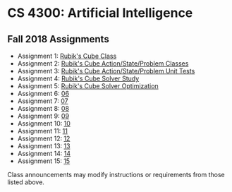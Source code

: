 CS 4300: Artificial Intelligence
===============================================

Fall 2018 Assignments
-----------------------

* Assignment 1: [Rubik's Cube Class](assignment_01.php)
* Assignment 2: [Rubik's Cube Action/State/Problem Classes](assignment_02.php)
* Assignment 3: [Rubik's Cube Action/State/Problem Unit Tests](assignment_03.php)
* Assignment 4: [Rubik's Cube Solver Study](assignment_04.php)
* Assignment 5: [Rubik's Cube Solver Optimization](assignment_05.php)
* Assignment 6: [06](assignment_06.php)
* Assignment 7: [07](assignment_07.php)
* Assignment 8: [08](assignment_08.php)
* Assignment 9: [09](assignment_09.php)
* Assignment 10: [10](assignment_10.php)
* Assignment 11: [11](assignment_11.php)
* Assignment 12: [12](assignment_12.php)
* Assignment 13: [13](assignment_13.php)
* Assignment 14: [14](assignment_14.php)
* Assignment 15: [15](assignment_15.php)

Class announcements may modify instructions or requirements 
from those listed above.
